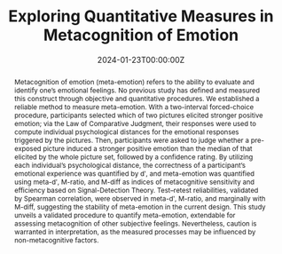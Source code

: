 ---
title: "Exploring Quantitative Measures in Metacognition of Emotion"
authors:
- Hsing-Hao Lee
- admin
- Yi-Chuan Chen
- Su-Ling Yeh
date: "2024-01-23T00:00:00Z"
doi: ""

# Schedule page publish date (NOT publication's date).
publishDate: "2017-01-01T00:00:00Z"

# Publication type.
# Legend: 0 = Uncategorized; 1 = Conference paper; 2 = Journal article;
# 3 = Preprint / Working Paper; 4 = Report; 5 = Book; 6 = Book section;
# 7 = Thesis; 8 = Patent
publication_types: ["2"]

# Publication name and optional abbreviated publication name.
publication: "*Scientific Reports*"
publication_short: "*Scientific Reports*"

abstract: "Metacognition of emotion (meta-emotion) refers to the ability to evaluate and identify one’s emotional feelings. No previous study has defined and measured this construct through objective and quantitative procedures. We established a reliable method to measure meta-emotion. With a two-interval forced-choice procedure, participants selected which of two pictures elicited stronger positive emotion; via the Law of Comparative Judgment, their responses were used to compute individual psychological distances for the emotional responses triggered by the pictures. Then, participants were asked to judge whether a pre-exposed picture induced a stronger positive emotion than the median of that elicited by the whole picture set, followed by a confidence rating. By utilizing each individual’s psychological distance, the correctness of a participant’s emotional experience was quantified by dʹ, and meta-emotion was quantified using meta-dʹ, M-ratio, and M-diff as indices of metacognitive sensitivity and efficiency based on Signal-Detection Theory. Test–retest reliabilities, validated by Spearman correlation, were observed in meta-dʹ, M-ratio, and marginally with M-diff, suggesting the stability of meta-emotion in the current design. This study unveils a validated procedure to quantify meta-emotion, extendable for assessing metacognition of other subjective feelings. Nevertheless, caution is warranted in interpretation, as the measured processes may be influenced by non-metacognitive factors."

# Summary. An optional shortened abstract.
summary: 'Metacognition of emotion refers to the ability to evaluate success at identifying one’s own emotional feelings and adjusting them accordingly. This paper establishes the first experimentally-validated procedure to reliably assess and quantify metacognition of emotion.'


#tags:
#- Metacognition
featured: false

# Optional external URL for project (replaces project detail page).
external_link: 'https://rdcu.be/dwIct'

links:
#- name: Abstract
#  text: test
#  # url: http://example.org
url_pdf: 'https://rdcu.be/dwIct'
url_code: ''
url_dataset: ''
url_poster: ''
url_project: ''
url_slides: ''
url_source: ''
url_video: ''

# Featured image
# To use, add an image named `featured.jpg/png` to your page's folder. 
image:
  caption: ''
  focal_point: ""
  preview_only: false

# Associated Projects (optional).
#   Associate this publication with one or more of your projects.
#   Simply enter your project's folder or file name without extension.
#   E.g. `internal-project` references `content/project/internal-project/index.md`.
#   Otherwise, set `projects: []`.
#projects:
#- internal-project

# Slides (optional).
#   Associate this publication with Markdown slides.
#   Simply enter your slide deck's filename without extension.
#   E.g. `slides: "example"` references `content/slides/example/index.md`.
#   Otherwise, set `slides: ""`.
slides: ""
---